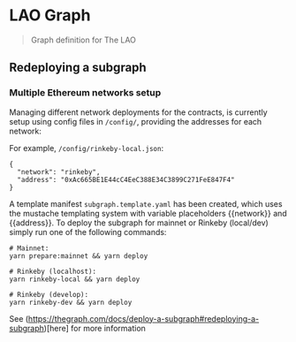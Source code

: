 # LAO Graph

> Graph definition for The LAO

## Redeploying a subgraph

### Multiple Ethereum networks setup

Managing different network deployments for the contracts, is currently setup using config files in `/config/`, providing the addresses for each network:

For example, `/config/rinkeby-local.json`:

```
{
  "network": "rinkeby",
  "address": "0xAc665BE1E44cC4EeC388E34C3899C271FeE847F4"
}
```

A template manifest `subgraph.template.yaml` has been created, which uses the mustache templating system with variable placeholders {{network}} and {{address}}. To deploy the subgraph for mainnet or Rinkeby (local/dev) simply run one of the following commands:

```
# Mainnet:
yarn prepare:mainnet && yarn deploy

# Rinkeby (localhost):
yarn rinkeby-local && yarn deploy

# Rinkeby (develop):
yarn rinkeby-dev && yarn deploy
```

See (https://thegraph.com/docs/deploy-a-subgraph#redeploying-a-subgraph)[here] for more information
